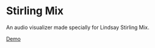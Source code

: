 Stirling Mix
======================

An audio visualizer made specially for Lindsay Stirling Mix.

[Demo](https://deepak1556.github.io/stirling-mix)
